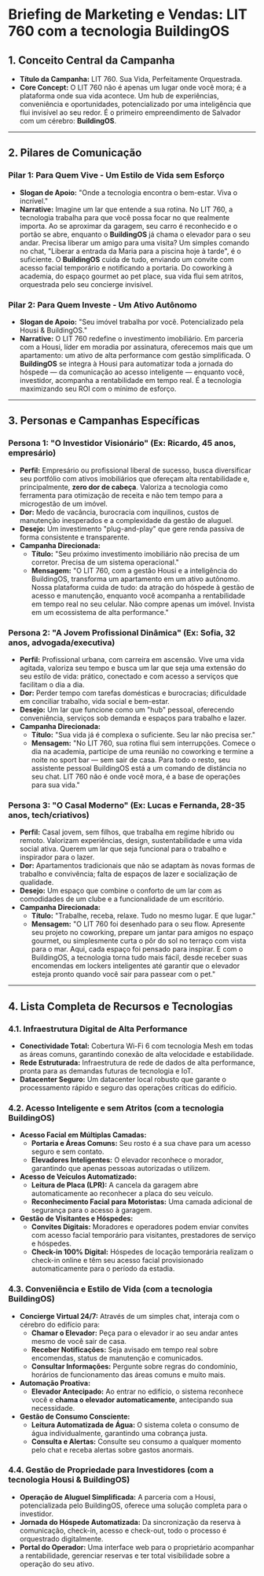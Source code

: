 # Briefing de Marketing e Vendas: LIT 760 com a tecnologia BuildingOS

## 1. Conceito Central da Campanha

*   **Título da Campanha:** LIT 760. Sua Vida, Perfeitamente Orquestrada.
*   **Core Concept:** O LIT 760 não é apenas um lugar onde você mora; é a plataforma onde sua vida acontece. Um hub de experiências, conveniência e oportunidades, potencializado por uma inteligência que flui invisível ao seu redor. É o primeiro empreendimento de Salvador com um cérebro: **BuildingOS**.

---

## 2. Pilares de Comunicação

### Pilar 1: Para Quem Vive - Um Estilo de Vida sem Esforço
*   **Slogan de Apoio:** "Onde a tecnologia encontra o bem-estar. Viva o incrível."
*   **Narrative:** Imagine um lar que entende a sua rotina. No LIT 760, a tecnologia trabalha para que você possa focar no que realmente importa. Ao se aproximar da garagem, seu carro é reconhecido e o portão se abre, enquanto o **BuildingOS** já chama o elevador para o seu andar. Precisa liberar um amigo para uma visita? Um simples comando no chat, "Liberar a entrada da Maria para a piscina hoje à tarde", é o suficiente. O **BuildingOS** cuida de tudo, enviando um convite com acesso facial temporário e notificando a portaria. Do coworking à academia, do espaço gourmet ao pet place, sua vida flui sem atritos, orquestrada pelo seu concierge invisível.

### Pilar 2: Para Quem Investe - Um Ativo Autônomo
*   **Slogan de Apoio:** "Seu imóvel trabalha por você. Potencializado pela Housi & BuildingOS."
*   **Narrative:** O LIT 760 redefine o investimento imobiliário. Em parceria com a Housi, líder em moradia por assinatura, oferecemos mais que um apartamento: um ativo de alta performance com gestão simplificada. O **BuildingOS** se integra à Housi para automatizar toda a jornada do hóspede — da comunicação ao acesso inteligente — enquanto você, investidor, acompanha a rentabilidade em tempo real. É a tecnologia maximizando seu ROI com o mínimo de esforço.

---

## 3. Personas e Campanhas Específicas

### Persona 1: "O Investidor Visionário" (Ex: Ricardo, 45 anos, empresário)
*   **Perfil:** Empresário ou profissional liberal de sucesso, busca diversificar seu portfólio com ativos imobiliários que ofereçam alta rentabilidade e, principalmente, **zero dor de cabeça**. Valoriza a tecnologia como ferramenta para otimização de receita e não tem tempo para a microgestão de um imóvel.
*   **Dor:** Medo de vacância, burocracia com inquilinos, custos de manutenção inesperados e a complexidade da gestão de aluguel.
*   **Desejo:** Um investimento "plug-and-play" que gere renda passiva de forma consistente e transparente.
*   **Campanha Direcionada:**
    *   **Título:** "Seu próximo investimento imobiliário não precisa de um corretor. Precisa de um sistema operacional."
    *   **Mensagem:** "O LIT 760, com a gestão Housi e a inteligência do BuildingOS, transforma um apartamento em um ativo autônomo. Nossa plataforma cuida de tudo: da atração do hóspede à gestão de acesso e manutenção, enquanto você acompanha a rentabilidade em tempo real no seu celular. Não compre apenas um imóvel. Invista em um ecossistema de alta performance."

### Persona 2: "A Jovem Profissional Dinâmica" (Ex: Sofia, 32 anos, advogada/executiva)
*   **Perfil:** Profissional urbana, com carreira em ascensão. Vive uma vida agitada, valoriza seu tempo e busca um lar que seja uma extensão do seu estilo de vida: prático, conectado e com acesso a serviços que facilitam o dia a dia.
*   **Dor:** Perder tempo com tarefas domésticas e burocracias; dificuldade em conciliar trabalho, vida social e bem-estar.
*   **Desejo:** Um lar que funcione como um "hub" pessoal, oferecendo conveniência, serviços sob demanda e espaços para trabalho e lazer.
*   **Campanha Direcionada:**
    *   **Título:** "Sua vida já é complexa o suficiente. Seu lar não precisa ser."
    *   **Mensagem:** "No LIT 760, sua rotina flui sem interrupções. Comece o dia na academia, participe de uma reunião no coworking e termine a noite no sport bar — sem sair de casa. Para todo o resto, seu assistente pessoal BuildingOS está a um comando de distância no seu chat. LIT 760 não é onde você mora, é a base de operações para sua vida."

### Persona 3: "O Casal Moderno" (Ex: Lucas e Fernanda, 28-35 anos, tech/criativos)
*   **Perfil:** Casal jovem, sem filhos, que trabalha em regime híbrido ou remoto. Valorizam experiências, design, sustentabilidade e uma vida social ativa. Querem um lar que seja funcional para o trabalho e inspirador para o lazer.
*   **Dor:** Apartamentos tradicionais que não se adaptam às novas formas de trabalho e convivência; falta de espaços de lazer e socialização de qualidade.
*   **Desejo:** Um espaço que combine o conforto de um lar com as comodidades de um clube e a funcionalidade de um escritório.
*   **Campanha Direcionada:**
    *   **Título:** "Trabalhe, receba, relaxe. Tudo no mesmo lugar. E que lugar."
    *   **Mensagem:** "O LIT 760 foi desenhado para o seu flow. Apresente seu projeto no coworking, prepare um jantar para amigos no espaço gourmet, ou simplesmente curta o pôr do sol no terraço com vista para o mar. Aqui, cada espaço foi pensado para inspirar. E com o BuildingOS, a tecnologia torna tudo mais fácil, desde receber suas encomendas em lockers inteligentes até garantir que o elevador esteja pronto quando você sair para passear com o pet."

---

## 4. Lista Completa de Recursos e Tecnologias

### 4.1. Infraestrutura Digital de Alta Performance
*   **Conectividade Total:** Cobertura Wi-Fi 6 com tecnologia Mesh em todas as áreas comuns, garantindo conexão de alta velocidade e estabilidade.
*   **Rede Estruturada:** Infraestrutura de rede de dados de alta performance, pronta para as demandas futuras de tecnologia e IoT.
*   **Datacenter Seguro:** Um datacenter local robusto que garante o processamento rápido e seguro das operações críticas do edifício.

### 4.2. Acesso Inteligente e sem Atritos (com a tecnologia BuildingOS)
*   **Acesso Facial em Múltiplas Camadas:**
    *   **Portaria e Áreas Comuns:** Seu rosto é a sua chave para um acesso seguro e sem contato.
    *   **Elevadores Inteligentes:** O elevador reconhece o morador, garantindo que apenas pessoas autorizadas o utilizem.
*   **Acesso de Veículos Automatizado:**
    *   **Leitura de Placa (LPR):** A cancela da garagem abre automaticamente ao reconhecer a placa do seu veículo.
    *   **Reconhecimento Facial para Motoristas:** Uma camada adicional de segurança para o acesso à garagem.
*   **Gestão de Visitantes e Hóspedes:**
    *   **Convites Digitais:** Moradores e operadores podem enviar convites com acesso facial temporário para visitantes, prestadores de serviço e hóspedes.
    *   **Check-in 100% Digital:** Hóspedes de locação temporária realizam o check-in online e têm seu acesso facial provisionado automaticamente para o período da estadia.

### 4.3. Conveniência e Estilo de Vida (com a tecnologia BuildingOS)
*   **Concierge Virtual 24/7:** Através de um simples chat, interaja com o cérebro do edifício para:
    *   **Chamar o Elevador:** Peça para o elevador ir ao seu andar antes mesmo de você sair de casa.
    *   **Receber Notificações:** Seja avisado em tempo real sobre encomendas, status de manutenção e comunicados.
    *   **Consultar Informações:** Pergunte sobre regras do condomínio, horários de funcionamento das áreas comuns e muito mais.
*   **Automação Proativa:**
    *   **Elevador Antecipado:** Ao entrar no edifício, o sistema reconhece você e **chama o elevador automaticamente**, antecipando sua necessidade.
*   **Gestão de Consumo Consciente:**
    *   **Leitura Automatizada de Água:** O sistema coleta o consumo de água individualmente, garantindo uma cobrança justa.
    *   **Consulta e Alertas:** Consulte seu consumo a qualquer momento pelo chat e receba alertas sobre gastos anormais.

### 4.4. Gestão de Propriedade para Investidores (com a tecnologia Housi & BuildingOS)
*   **Operação de Aluguel Simplificada:** A parceria com a Housi, potencializada pelo BuildingOS, oferece uma solução completa para o investidor.
*   **Jornada do Hóspede Automatizada:** Da sincronização da reserva à comunicação, check-in, acesso e check-out, todo o processo é orquestrado digitalmente.
*   **Portal do Operador:** Uma interface web para o proprietário acompanhar a rentabilidade, gerenciar reservas e ter total visibilidade sobre a operação do seu ativo.
